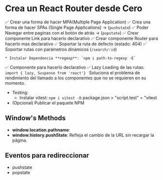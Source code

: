 # Crea un React Router desde Cero

 ✅ Crear una forma de hacer MPA(Multiple Page Application)
 ✅ Crea una forma de hacer SPAs (Single Page Applications) -> (`pushstate`)
 ✅ Poder Navegar entre paginas con el botón de atrás -> (`popstate`)
 ✅ Crear componente Link para hacerlo declarativo
 ✅ Crear componente Router para hacerlo mas declarativo
 ✅ Soportar la ruta de defecto (estado: 404)
 ✅ Soportar rutas con parámetros dinamicos (`/search/:id`)

    * Instalar Dependencia **regexp**: `npm i path-to-regexp -E` 


 ✅ Componente <Router /> para hacerlo declarativo
 ✅ Lazy Loading de las rutas: `import { lazy, Suspense from 'react'} ` Soluciona el problema de rendimiento del llamado a los componentes que no se requieren en su momento.
 - Testing:
    * Instalar vitest: `npm i vitest -D`
    package.json > "script.test" = "vitest
 - (Opcional) Publicar el paquete NPM

 ## Window's Methods
 
 - **window.location.pathname**: 
 - **window.history.pushState**: Refleja el cambio de la URL sin recargar la página.

 ## Eventos para redireccionar
  * pushstate
  * popstate